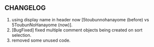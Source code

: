 ## CHANGELOG

1. using display name in header now [5toubunnohanayome (before) vs 5ToubunNoHanayome (now)].
2. [BugFixed] fixed multiple comment objects being created on sort selection.
3. removed some unused code.
